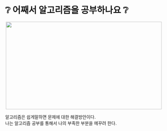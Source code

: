 # :grey_question: 어째서 알고리즘을 공부하나요 :grey_question:
<p align="center">
<img src="https://user-images.githubusercontent.com/57661883/82626939-054e6180-9c24-11ea-9629-5fcdb13fcc37.png" width="500" height="280">
</p>
알고리즘은 쉽게말하면 문제에 대한 해결방안이다.<br>              
나는 알고리즘 공부를 통해서 나의 부족한 부분을 메꾸려 한다.


